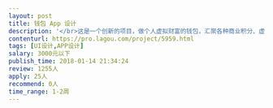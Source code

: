 ```yaml
---                
layout: post       
title: 钱包 App 设计           
description: '</br>这是一个创新的项目，做个人虚拟财富的钱包，汇聚各种商业积分、虚拟币，在一个钱包 App 中。</br></br>要求设计的 App 具有独特的创造精神，极佳的用户体验。</br></br>第一期功能较少，只做 iOS 版，约有 5 - 10 个页面</br>'     
contenturl: https://pro.lagou.com/project/5959.html      
tags: [UI设计,APP设计]            
salary: 3000元以下          
publish_time: 2018-01-14 21:34:24         
review: 1255人                   
apply: 25人                   
recommend: 0人                   
time_range: 1-2周              
---                 
```

